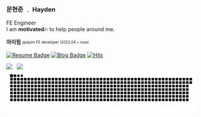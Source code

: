 ### 문현준 ﹒ Hayden

FE Engineer  
I am **motivated**🔥 to help people around me.

**아이핌** <sub><sup>@aipim FE developer (2022.04 ~ now)</sup></sub>

[![Resume Badge](https://img.shields.io/badge/Resume-e5e5e5?logo=notion&logoColor=1a1a1a&link=https://www.notion.so/5949db4275944c73b7bab6c266249488?pvs=4)](https://www.notion.so/5949db4275944c73b7bab6c266249488?pvs=4)
[![Blog Badge](https://img.shields.io/badge/Blog-1d1f21?logo=Blog&logoColor=white&link=https://www.moonhyeonjun.com)](https://www.moonhyeonjun.com)
[![Hits](https://hits.seeyoufarm.com/api/count/incr/badge.svg?url=https%3A%2F%2Fgithub.com%2Fmoonhyeonjun&count_bg=%2379C83D&title_bg=%23555555&icon=&icon_color=%23E7E7E7&title=hits&edge_flat=false)](https://hits.seeyoufarm.com)

 <div>
  <img height="180em" src="https://github-readme-stats.vercel.app/api/top-langs/?username=moonhyeonjun&layout=compact&langs_count=7&theme=dark"/>
  &nbsp;
  <img height="180em" src="http://mazassumnida.wtf/api/v2/generate_badge?boj=mhj5256"/>
</div>

<img src="https://github.com/moonhyeonjun/moonhyeonjun/blob/output/github-contribution-grid-snake.svg"/>
